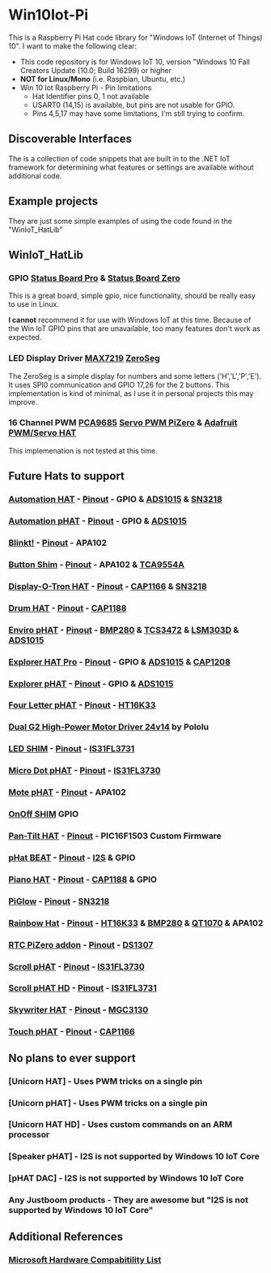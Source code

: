 # Win10Iot-Pi
This is a Raspberry Pi Hat code library for "Windows IoT (Internet of Things) 10".
I want to make the following clear:
* This code repository is for Windows IoT 10, version "Windows 10 Fall Creators Update (10.0; Build 16299) or higher
* **NOT for Linux/Mono** (i.e. Raspbian, Ubuntu, etc.)
* Win 10 Iot Raspberry Pi - Pin limitations
  * Hat Identifier pins 0, 1 not available
  * USART0 (14,15) is available, but pins are not usable for GPIO.
  * Pins 4,5,17 may have some limitations, I'm still trying to confirm.

## Discoverable Interfaces
The is a collection of code snippets that are built in to the .NET IoT framework for determining what features or settings are available without additional code.

## Example projects 
They are just some simple examples of using the code found in the "WinIoT_HatLib"

## WinIoT_HatLib

### GPIO [Status Board Pro](https://thepihut.com/products/status-board-pro) & [Status Board Zero](https://thepihut.com/products/status-board-zero)
This is a great board, simple gpio, nice functionality, should be really easy to use in Linux.

**I cannot** recommend it for use with Windows IoT at this time. Because of the Win IoT GPIO pins that are unavailable, too many features don't work as expected. 

### LED Display Driver [MAX7219](https://datasheets.maximintegrated.com/en/ds/MAX7219-MAX7221.pdf) [ZeroSeg](https://thepihut.com/products/zeroseg)
The ZeroSeg is a simple display for numbers and some letters ('H','L','P','E'). It uses SPI0 communication and GPIO 17,26 for the 2 buttons. 
This implementation is kind of minimal, as I use it in personal projects this may improve.

### 16 Channel PWM [PCA9685](https://www.nxp.com/docs/en/data-sheet/PCA9685.pdf) [Servo PWM PiZero](https://thepihut.com/products/servo-pwm-pizero) & [Adafruit PWM/Servo HAT](https://thepihut.com/products/adafruit-16-channel-pwm-servo-hat-for-raspberry-pi-mini-kit)
This implemenation is not tested at this time.

## Future Hats to support
### [Automation HAT](https://shop.pimoroni.com/products/automation-hat) - [Pinout](https://pinout.xyz/pinout/automation_hat) - GPIO & [ADS1015](http://www.ti.com/product/ADS1015) & [SN3218](http://www.si-en.com/uploadpdf/s2011517171720.pdf)
### [Automation pHAT](https://shop.pimoroni.com/products/automation-phat) - [Pinout](https://pinout.xyz/pinout/automation_phat) - GPIO & [ADS1015](http://www.ti.com/product/ADS1015)
### [Blinkt!](https://thepihut.com/products/blinkt) - [Pinout](https://pinout.xyz/pinout/blinkt) - APA102
### [Button Shim](https://shop.pimoroni.com/products/button-shim) - [Pinout](https://pinout.xyz/pinout/button_shim) - APA102 & [TCA9554A](http://www.ti.com/lit/ds/symlink/tca9554a.pdf)
### [Display-O-Tron HAT](https://shop.pimoroni.com/products/display-o-tron-hat) - [Pinout](https://pinout.xyz/pinout/display_o_tron_hat) - [CAP1166](http://ww1.microchip.com/downloads/en/DeviceDoc/CAP1166.pdf) & [SN3218](http://www.si-en.com/uploadpdf/s2011517171720.pdf)
### [Drum HAT](https://shop.pimoroni.com/products/drum-hat) - [Pinout](https://pinout.xyz/pinout/drum_hat) - [CAP1188](http://ww1.microchip.com/downloads/en/DeviceDoc/CAP1188%20.pdf)
### [Enviro pHAT](https://shop.pimoroni.com/products/enviro-phat) - [Pinout](https://pinout.xyz/pinout/enviro_phat) - [BMP280](https://ae-bst.resource.bosch.com/media/_tech/media/datasheets/BST-BMP280-DS001-19.pdf) & [TCS3472](https://ams.com/jpn/content/download/319364/1117183/file/TCS3472_Datasheet_EN_v2.pdf) & [LSM303D](http://www.st.com/resource/en/datasheet/lsm303d.pdf) & [ADS1015](http://www.ti.com/product/ADS1015)
### [Explorer HAT Pro](https://shop.pimoroni.com/products/explorer-hat) - [Pinout](https://pinout.xyz/pinout/explorer_hat_pro) - GPIO & [ADS1015](http://www.ti.com/product/ADS1015) & [CAP1208](http://ww1.microchip.com/downloads/en/DeviceDoc/00001570C.pdf)
### [Explorer pHAT](https://shop.pimoroni.com/products/explorer-phat) - [Pinout](https://pinout.xyz/pinout/explorer_phat) - GPIO & [ADS1015](http://www.ti.com/product/ADS1015)
### [Four Letter pHAT](https://shop.pimoroni.com/products/four-letter-phat) - [Pinout](https://pinout.xyz/pinout/four_letter_phat) - [HT16K33](http://www.holtek.com/documents/10179/116711/HT16K33v120.pdf)
### [Dual G2 High-Power Motor Driver 24v14](https://www.pololu.com/product/3752) by Pololu
### [LED SHIM](https://shop.pimoroni.com/products/led-shim) - [Pinout](https://pinout.xyz/pinout/led_shim) - [IS31FL3731](http://www.issi.com/WW/pdf/31FL3731.pdf)
### [Micro Dot pHAT](https://shop.pimoroni.com/products/microdot-phat) - [Pinout](https://pinout.xyz/pinout/micro_dot_phat) - [IS31FL3730](http://www.issi.com/WW/pdf/31FL3730.pdf)
### [Mote pHAT](https://shop.pimoroni.com/products/mote-phat) - [Pinout](https://pinout.xyz/pinout/mote_phat) - APA102
### [OnOff SHIM](https://thepihut.com/products/onoff-shim) GPIO
### [Pan-Tilt HAT](https://thepihut.com/products/pan-tilt-hat) - [Pinout](https://pinout.xyz/pinout/pan_tilt_hat) - PIC16F1503 Custom Firmware
### [pHat BEAT](https://shop.pimoroni.com/products/phat-beat) - [Pinout](https://pinout.xyz/pinout/phat_beat) - [I2S]() & GPIO
### [Piano HAT](https://shop.pimoroni.com/products/piano-hat) - [Pinout](https://pinout.xyz/pinout/piano_hat) - [CAP1188](http://ww1.microchip.com/downloads/en/DeviceDoc/CAP1188%20.pdf) & GPIO
### [PiGlow](https://shop.pimoroni.com/products/piglow) - [Pinout](https://pinout.xyz/pinout/piglow) - [SN3218](http://www.si-en.com/uploadpdf/s2011517171720.pdf)
### [Rainbow Hat](https://thepihut.com/products/rainbow-hat-for-android-things) - [Pinout](https://pinout.xyz/pinout/rainbow_hat) - [HT16K33](http://www.holtek.com/documents/10179/116711/HT16K33v120.pdf) & [BMP280](https://ae-bst.resource.bosch.com/media/_tech/media/datasheets/BST-BMP280-DS001-19.pdf) & [QT1070](http://ww1.microchip.com/downloads/en/DeviceDoc/Atmel-9596-AT42-QTouch-BSW-AT42QT1070_Datasheet.pdf) & APA102
### [RTC PiZero addon](https://thepihut.com/products/rtc-pizero) - [Pinout](https://pinout.xyz/pinout/rtc_pi_zero) - [DS1307](https://datasheets.maximintegrated.com/en/ds/DS1307.pdf)
### [Scroll pHAT](https://thepihut.com/products/scroll-phat) - [Pinout](https://pinout.xyz/pinout/scroll_phat) - [IS31FL3730](http://www.issi.com/WW/pdf/31FL3730.pdf)
### [Scroll pHAT HD](https://thepihut.com/products/scroll-phat) - [Pinout](https://pinout.xyz/pinout/scroll_phat_hd) - [IS31FL3731](http://www.issi.com/WW/pdf/31FL3731.pdf)
### [Skywriter HAT](https://shop.pimoroni.com/products/skywriter-hat) - [Pinout](https://pinout.xyz/pinout/skywriter_hat) - [MGC3130](http://ww1.microchip.com/downloads/en/DeviceDoc/40001667E.pdf)
### [Touch pHAT](https://thepihut.com/products/touch-phat) - [Pinout](https://pinout.xyz/pinout/touch_phat) - [CAP1166](http://ww1.microchip.com/downloads/en/DeviceDoc/CAP1166.pdf)

## No plans to ever support
### [Unicorn HAT] - Uses PWM tricks on a single pin
### [Unicorn pHAT] - Uses PWM tricks on a single pin
### [Unicorn HAT HD] - Uses custom commands on an ARM processor
### [Speaker pHAT] - I2S is not supported by Windows 10 IoT Core
### [pHAT DAC] - I2S is not supported by Windows 10 IoT Core
### Any Justboom products - They are awesome but "I2S is not supported by Windows 10 IoT Core"

## Additional References
### [Microsoft Hardware Compabitility List](https://docs.microsoft.com/en-us/windows/iot-core/learn-about-hardware/HardwareCompatList)
